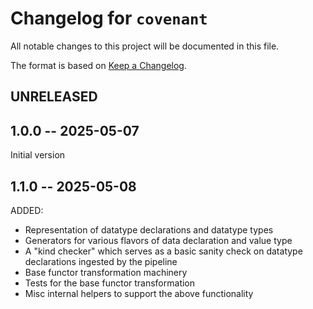 # Changelog for `covenant`

All notable changes to this project will be documented in this file.

The format is based on [Keep a Changelog](https://keepachangelog.com/en/1.1.0/).

## UNRELEASED

## 1.0.0 -- 2025-05-07

Initial version

## 1.1.0 -- 2025-05-08

ADDED: 
  - Representation of datatype declarations and datatype types 
  - Generators for various flavors of data declaration and value type 
  - A "kind checker" which serves as a basic sanity check on datatype declarations ingested by the pipeline 
  - Base functor transformation machinery 
  - Tests for the base functor transformation 
  - Misc internal helpers to support the above functionality 

  
